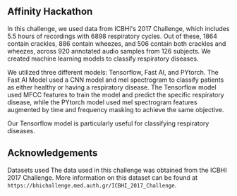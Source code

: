 ## Affinity Hackathon

In this challenge, we used data from ICBHI's 2017 Challenge, which includes 5.5 hours of recordings with 6898 respiratory cycles. Out of these, 1864 contain crackles, 886 contain wheezes, and 506 contain both crackles and wheezes, across 920 annotated audio samples from 126 subjects. We created machine learning models to classify respiratory diseases.

We utilized three different models: Tensorflow, Fast AI, and PYtorch. The Fast AI Model used a CNN model and mel spectrogram to classify patients as either healthy or having a respiratory disease. The Tensorflow model used MFCC features to train the model and predict the specific respiratory disease, while the PYtorch model used mel spectrogram features augmented by time and frequency masking to achieve the same objective.

Our Tensorflow model is particularly useful for classifying respiratory diseases.

## Acknowledgements

Datasets used
The data used in this challenge was obtained from the ICBHI 2017 Challenge. More information on this dataset can be found at `https://bhichallenge.med.auth.gr/ICBHI_2017_Challenge`.

